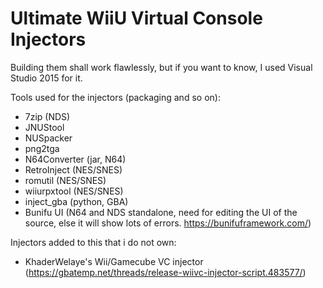 # Ultimate WiiU Virtual Console Injectors

Building them shall work flawlessly, but if you want to know, I used Visual Studio 2015 for it.

Tools used for the injectors (packaging and so on):
- 7zip (NDS)
- JNUStool
- NUSpacker
- png2tga
- N64Converter (jar, N64)
- RetroInject (NES/SNES)
- romutil (NES/SNES)
- wiiurpxtool (NES/SNES)
- inject_gba (python, GBA)
- Bunifu UI (N64 and NDS standalone, need for editing the UI of the source, else it will show lots of errors. https://bunifuframework.com/)


Injectors added to this that i do not own:
- KhaderWelaye's Wii/Gamecube VC injector (https://gbatemp.net/threads/release-wiivc-injector-script.483577/)
